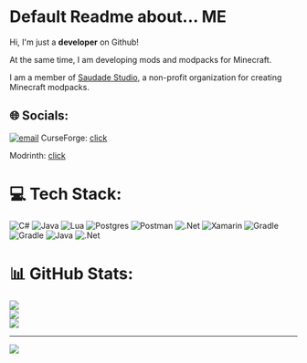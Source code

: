 # Default Readme about... ME

Hi, I'm just a **developer** on Github!

At the same time, I am developing mods and modpacks for Minecraft.


I am a member of [Saudade Studio](https://saudade-studio.ru/index.html), a non-profit organization for creating Minecraft modpacks.

## 🌐 Socials:
[![email](https://img.shields.io/badge/Email-D14836?logo=gmail&logoColor=white)](mailto:shartyr325@gmail.com) 
CurseForge: [click](https://www.curseforge.com/members/shadowking21/projects)

Modrinth: [click](https://modrinth.com/user/ShadowKing21_)

# 💻 Tech Stack:
![C#](https://img.shields.io/badge/c%23-%23239120.svg?style=for-the-badge&logo=csharp&logoColor=white) ![Java](https://img.shields.io/badge/java-%23ED8B00.svg?style=for-the-badge&logo=openjdk&logoColor=white) ![Lua](https://img.shields.io/badge/lua-%232C2D72.svg?style=for-the-badge&logo=lua&logoColor=white) ![Postgres](https://img.shields.io/badge/postgres-%23316192.svg?style=for-the-badge&logo=postgresql&logoColor=white) ![Postman](https://img.shields.io/badge/Postman-FF6C37?style=for-the-badge&logo=postman&logoColor=white) ![.Net](https://img.shields.io/badge/.NET-5C2D91?style=for-the-badge&logo=.net&logoColor=white) ![Xamarin](https://img.shields.io/badge/Xamarin-3199DC?style=for-the-badge&logo=xamarin&logoColor=white) ![Gradle](https://img.shields.io/badge/Gradle-02303A.svg?style=for-the-badge&logo=Gradle&logoColor=white) ![Gradle](https://img.shields.io/badge/Gradle-02303A.svg?style=for-the-badge&logo=Gradle&logoColor=white) ![Java](https://img.shields.io/badge/java-%23ED8B00.svg?style=for-the-badge&logo=openjdk&logoColor=white) ![.Net](https://img.shields.io/badge/.NET-5C2D91?style=for-the-badge&logo=.net&logoColor=white)
# 📊 GitHub Stats:
![](https://github-readme-stats.vercel.app/api?username=ShadowKing21228&theme=tokyonight&hide_border=false&include_all_commits=false&count_private=false)<br/>
![](https://nirzak-streak-stats.vercel.app/?user=ShadowKing21228&theme=tokyonight&hide_border=false)<br/>
![](https://github-readme-stats.vercel.app/api/top-langs/?username=ShadowKing21228&theme=tokyonight&hide_border=false&include_all_commits=false&count_private=false&layout=compact)

---
[![](https://visitcount.itsvg.in/api?id=ShadowKing21228&icon=0&color=0)](https://visitcount.itsvg.in)

<!-- Proudly created with GPRM ( https://gprm.itsvg.in ) -->
